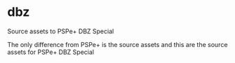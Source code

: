 # dbz
Source assets to PSPe+ DBZ Special

The only difference from PSPe+ is the source assets and this are the source assets for PSPe+ DBZ Special
